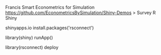 Francis Smart
Econometrics for Simulation
https://github.com/EconometricsBySimulation/Shiny-Demos > Survey
R Shiny

shinyapps.io
install.packages('rsconnect')

library(shiny)
runApp()

library(rsconnect)
deploy
